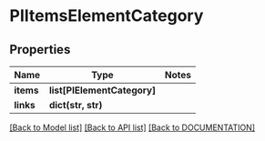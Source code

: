 # PIItemsElementCategory

## Properties
Name | Type | Notes
------------ | ------------- | -------------
**items** | **list[PIElementCategory]**
**links** | **dict(str, str)**

[[Back to Model list]](../../DOCUMENTATION.md#documentation-for-models) [[Back to API list]](../../DOCUMENTATION.md#documentation-for-api-endpoints) [[Back to DOCUMENTATION]](../../DOCUMENTATION.md)
